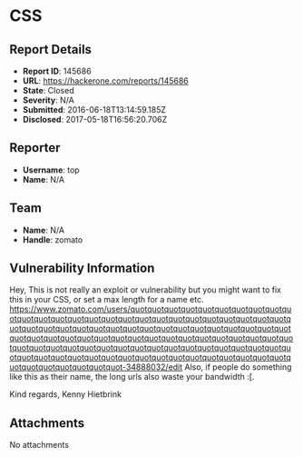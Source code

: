 # CSS

## Report Details
- **Report ID**: 145686
- **URL**: https://hackerone.com/reports/145686
- **State**: Closed
- **Severity**: N/A
- **Submitted**: 2016-06-18T13:14:59.185Z
- **Disclosed**: 2017-05-18T16:56:20.706Z

## Reporter
- **Username**: top
- **Name**: N/A

## Team
- **Name**: N/A
- **Handle**: zomato

## Vulnerability Information
Hey,
This is not really an exploit or vulnerability but you might want to fix this in your CSS, or set a max length for a name etc.
https://www.zomato.com/users/quotquotquotquotquotquotquotquotquotquotquotquotquotquotquotquotquotquotquotquotquotquotquotquotquotquotquotquotquotquotquotquotquotquotquotquotquotquotquotquotquotquotquotquotquotquotquotquotquotquotquotquotquotquotquotquotquotquotquotquotquotquotquotquotquotquotquotquotquotquotquotquotquotquotquotquotquotquotquotquotquotquotquotquotquotquotquotquotquotquotquotquotquotquotquotquotquotquotquotquot-34888032/edit
Also, if people do something like this as their name, the long urls also waste your bandwidth :[.

Kind regards,
Kenny Hietbrink

## Attachments
No attachments

